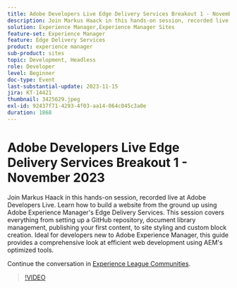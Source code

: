 ```yaml
---
title: Adobe Developers Live Edge Delivery Services Breakout 1 - November 2023
description: Join Markus Haack in this hands-on session, recorded live at Adobe Developers Live. Learn how to build a website from the ground up using Adobe Experience Manager's Edge Delivery Services. This session covers everything from setting up a GitHub repository, document library management, publishing your first content, to site styling and custom block creation. Ideal for developers new to Adobe Experience Manager, this guide provides a comprehensive look at efficient web development using AEM's optimized tools.
solution: Experience Manager,Experience Manager Sites
feature-set: Experience Manager
feature: Edge Delivery Services
product: experience manager
sub-product: sites
topic: Development, Headless
role: Developer
level: Beginner
doc-type: Event
last-substantial-update: 2023-11-15
jira: KT-14421
thumbnail: 3425629.jpeg
exl-id: 92437f71-4293-4f03-aa14-064c045c3a0e
duration: 1868
---
```

# Adobe Developers Live Edge Delivery Services Breakout 1 - November 2023

Join Markus Haack in this hands-on session, recorded live at Adobe Developers Live. Learn how to build a website from the ground up using Adobe Experience Manager's Edge Delivery Services. This session covers everything from setting up a GitHub repository, document library management, publishing your first content, to site styling and custom block creation. Ideal for developers new to Adobe Experience Manager, this guide provides a comprehensive look at efficient web development using AEM's optimized tools.

Continue the conversation in [Experience League Communities](https://adobe.ly/3Q82EUF).

>[!VIDEO](https://video.tv.adobe.com/v/3425629/?learn=on)
